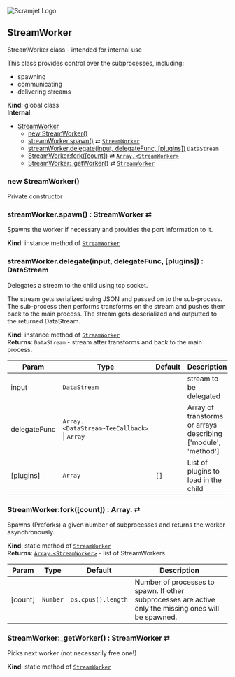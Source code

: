 ![Scramjet Logo](https://signicode.com/scramjet-logo-light.svg)

<a name="StreamWorker"></a>

## StreamWorker
StreamWorker class - intended for internal use

This class provides control over the subprocesses, including:
 - spawning
 - communicating
 - delivering streams

**Kind**: global class  
**Internal**:   

* [StreamWorker](#StreamWorker)
    * [new StreamWorker()](#new_StreamWorker_new)
    * [streamWorker.spawn()](#StreamWorker+spawn) ⇄ [<code>StreamWorker</code>](#StreamWorker)
    * [streamWorker.delegate(input, delegateFunc, [plugins])](#StreamWorker+delegate)  <code>DataStream</code>
    * [StreamWorker:fork([count])](#StreamWorker.fork) ⇄ [<code>Array.&lt;StreamWorker&gt;</code>](#StreamWorker)
    * [StreamWorker:_getWorker()](#StreamWorker._getWorker) ⇄ [<code>StreamWorker</code>](#StreamWorker)

<a name="new_StreamWorker_new"></a>

### new StreamWorker()
Private constructor

<a name="StreamWorker+spawn"></a>

### streamWorker.spawn() : StreamWorker ⇄
Spawns the worker if necessary and provides the port information to it.

**Kind**: instance method of [<code>StreamWorker</code>](#StreamWorker)  
<a name="StreamWorker+delegate"></a>

### streamWorker.delegate(input, delegateFunc, [plugins]) : DataStream
Delegates a stream to the child using tcp socket.

The stream gets serialized using JSON and passed on to the sub-process.
The sub-process then performs transforms on the stream and pushes them back to the main process.
The stream gets deserialized and outputted to the returned DataStream.

**Kind**: instance method of [<code>StreamWorker</code>](#StreamWorker)  
**Returns**: <code>DataStream</code> - stream after transforms and back to the main process.  

| Param | Type | Default | Description |
| --- | --- | --- | --- |
| input | <code>DataStream</code> |  | stream to be delegated |
| delegateFunc | <code>Array.&lt;DataStream~TeeCallback&gt;</code> \| <code>Array</code> |  | Array of transforms or arrays describing ['module', 'method'] |
| [plugins] | <code>Array</code> | <code>[]</code> | List of plugins to load in the child |

<a name="StreamWorker.fork"></a>

### StreamWorker:fork([count]) : Array.<StreamWorker> ⇄
Spawns (Preforks) a given number of subprocesses and returns the worker asynchronously.

**Kind**: static method of [<code>StreamWorker</code>](#StreamWorker)  
**Returns**: [<code>Array.&lt;StreamWorker&gt;</code>](#StreamWorker) - list of StreamWorkers  

| Param | Type | Default | Description |
| --- | --- | --- | --- |
| [count] | <code>Number</code> | <code>os.cpus().length</code> | Number of processes to spawn. If other subprocesses are active only the missing ones will be spawned. |

<a name="StreamWorker._getWorker"></a>

### StreamWorker:_getWorker() : StreamWorker ⇄
Picks next worker (not necessarily free one!)

**Kind**: static method of [<code>StreamWorker</code>](#StreamWorker)  

